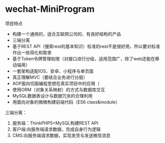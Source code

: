 # wechat-MiniProgram
项目特点

* 构建一个通用的，适合互联网公司的、有良好结构的产品
* 三端分离
* 基于REST API（搜索rest的基本知识）标准的rest不是很好用，所以要对标准作出一些简化和取舍
* 基于Token令牌管理权限（对接口进行分级，适用范围广，除了web还能在移动端用）
* 一套架构适配IOS、安卓、小程序与单页面
* 真正理解MVC（要结合业务进行分层）
* AOP面向切面编程思想在真实项目中的应用（
* 使用ORM（对象关系映射）的方式与数据库交互
* MySQL数据表设计与数据冗余的合理利用
* 用面向对象的微微构建前端代码（ES6 class&module）

三端分离：
1. 服务端：ThinkPHP5+MySQL构建REST API
2. 客户端:向服务端请求数据，完成自身行为逻辑
3. CMS:向服务端请求数据，实现发货与发送微信消息
